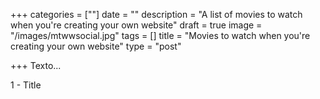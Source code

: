+++
categories = [""]
date = ""
description = "A list of movies to watch when you're creating your own website"
draft = true
image = "/images/mtwwsocial.jpg"
tags = []
title = "Movies to watch when you're creating your own website"
type = "post"

+++
Texto...

1 - Title 